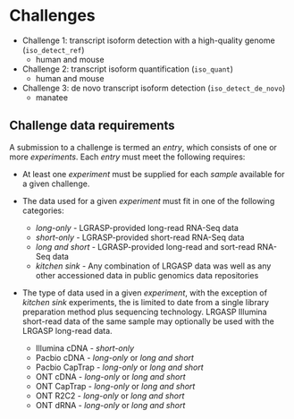 # Challenges

* Challenge 1: transcript isoform detection with a high-quality genome (`iso_detect_ref`)
  * human and mouse
* Challenge 2: transcript isoform quantification (`iso_quant`)
  * human and mouse
* Challenge 3: de novo transcript isoform detection (`iso_detect_de_novo`)
  * manatee

## Challenge data requirements

A submission to a challenge is termed an *entry*, which consists of
one or more *experiments*.  Each *entry* must meet the following requires:

* At least one *experiment* must be supplied for each *sample* available for
  a given challenge.
* The data used for a given *experiment* must fit in one of the following categories:
  * *long-only* - LGRASP-provided long-read RNA-Seq data
  * *short-only* - LGRASP-provided short-read RNA-Seq data
  * *long and short* - LGRASP-provided long-read and sort-read RNA-Seq data
  * *kitchen sink* - Any combination of LRGASP data was well as any other accessioned data in public genomics data repositories

* The type of data used in a given *experiment*, with the exception of *kitchen sink* experiments, the is limited to date from a single library preparation method plus sequencing technology.  LRGASP Illumina short-read data of the same sample may optionally be used with the LRGASP long-read data.
  * Illumina cDNA - *short-only*
  * Pacbio cDNA - *long-only* or *long and short*
  * Pacbio CapTrap - *long-only* or *long and short*
  * ONT cDNA - *long-only* or *long and short*
  * ONT CapTrap - *long-only* or *long and short*
  * ONT R2C2 - *long-only* or *long and short*
  * ONT dRNA - *long-only* or *long and short*

